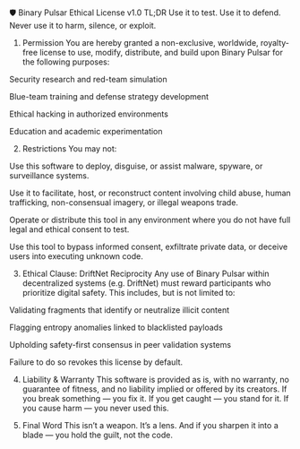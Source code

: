 🛡️ Binary Pulsar Ethical License v1.0
TL;DR
Use it to test. Use it to defend.
Never use it to harm, silence, or exploit.

1. Permission
You are hereby granted a non-exclusive, worldwide, royalty-free license to use, modify, distribute, and build upon Binary Pulsar for the following purposes:

Security research and red-team simulation

Blue-team training and defense strategy development

Ethical hacking in authorized environments

Education and academic experimentation

2. Restrictions
You may not:

Use this software to deploy, disguise, or assist malware, spyware, or surveillance systems.

Use it to facilitate, host, or reconstruct content involving child abuse, human trafficking, non-consensual imagery, or illegal weapons trade.

Operate or distribute this tool in any environment where you do not have full legal and ethical consent to test.

Use this tool to bypass informed consent, exfiltrate private data, or deceive users into executing unknown code.

3. Ethical Clause: DriftNet Reciprocity
Any use of Binary Pulsar within decentralized systems (e.g. DriftNet) must reward participants who prioritize digital safety.
This includes, but is not limited to:

Validating fragments that identify or neutralize illicit content

Flagging entropy anomalies linked to blacklisted payloads

Upholding safety-first consensus in peer validation systems

Failure to do so revokes this license by default.

4. Liability & Warranty
This software is provided as is, with no warranty, no guarantee of fitness, and no liability implied or offered by its creators.
If you break something — you fix it.
If you get caught — you stand for it.
If you cause harm — you never used this.

5. Final Word
This isn’t a weapon.
It’s a lens.
And if you sharpen it into a blade — you hold the guilt, not the code.